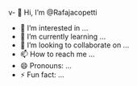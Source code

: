 v- 👋 Hi, I’m @Rafajacopetti
- 👀 I’m interested in ...
- 🌱 I’m currently learning ...
- 💞️ I’m looking to collaborate on ...
- 📫 How to reach me ...
- 😄 Pronouns: ...
- ⚡ Fun fact: ...

<!---
Rafajacopetti/Rafajacopetti is a ✨ special ✨ repository because its `README.md` (this file) appears on your GitHub profile.
You can click the Preview link to take a look at your changes.
--->
